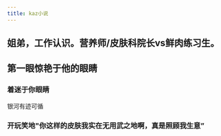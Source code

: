 ```yaml
---
title: kaz小说
---
```


## 姐弟，工作认识。营养师/皮肤科院长vs鲜肉练习生。
## 第一眼惊艳于他的眼睛
### 着迷于你眼睛
银河有迹可循
### 开玩笑地"你这样的皮肤我实在无用武之地啊，真是照顾我生意”
##
